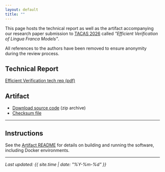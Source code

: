 ```yaml
---
layout: default
title: ""
---
```


This page hosts the technical report as well as the artifact accompanying our research paper submission to [TACAS 2026](https://etaps.org/2026/conferences/tacas/) called _"Efficient Verification of Lingua Franca Models"_.

All references to the authors have been removed to ensure anonymity during the review process.

## Technical Report

[Efficient Verification tech rep (pdf)](techrep.pdf)

## Artifact

- [Download source code](artifact/code.zip) (zip archive)
- [Checksum file](artifact/checksum.txt)

---

## Instructions

See the [Artifact README](artifact/README.md) for details on building and running the software, including Docker environments.

---

_Last updated: {{ site.time | date: "%Y-%m-%d" }}_
